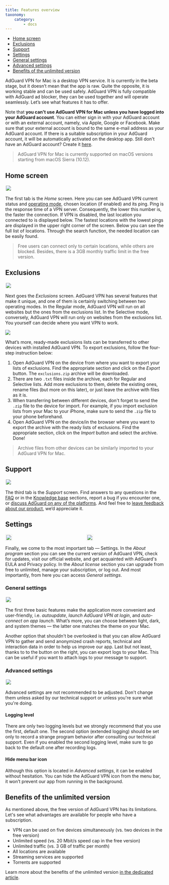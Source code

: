 ```yaml
---
title: Features overview
taxonomy:
    category:
        - docs
---
```


* [Home screen](#home)
* [Exclusions](#exclusions)
* [Support](#support)
* [Settings](#settings)
* 	 [General settings](#general-settings)
*	 [Advanced settings](#advanced-settings)
* [Benefits of the unlimited version](#unlimited)

AdGuard VPN for Mac is a desktop VPN service. It is currently in the beta stage, but it doesn’t mean that the app is raw. Quite the opposite, it is working stable and can be used safely. AdGuard VPN is fully compatible with AdGuard ad blocker, they can be used together and will operate seamlessly. Let’s see what features it has to offer.

Note that **you can't use AdGuard VPN for Mac unless you have logged into your AdGuard account**. You can either sign in with your AdGuard account or with an external account, namely, via Apple, Google or Facebook. Make sure that your external account is bound to the same e-mail address as your AdGuard account. If there is a suitable subscription in your AdGuard account, it will be automatically activated on the desktop app. 
Still don't have an AdGuard account? Create it [here](https://auth.adguard.com/registration.html).
 
> AdGuard VPN for Mac is currently supported on macOS versions starting from macOS Sierra (10.12).

<a id="home"></a>
## Home screen

<img src="https://cdn.adguard.com/public/Adguard/Blog/mac-vpn-main.png" style="border: 0px solid #efefef; max-height: 700px; max-width: 800px; padding: 2px;">

The first tab is the *Home* screen. Here you can see AdGuard VPN current status and [operating mode](#exclusions), chosen location (if enabled) and its ping. Ping is the response time of a VPN server. Consequently, the lower this number is, the faster the connection. If VPN is disabled, the last location you connected to is displayed below. The fastest locations with the lowest pings are displayed in the upper right corner of the screen. Below you can see the full list of locations. Through the search function, the needed location can be easily found. 

> Free users can connect only to certain locations, while others are blocked. Besides, there is a 3GB monthly traffic limit in the free version.

<a id="exclusions"></a>
## Exclusions

<img src="https://cdn.adguard.com/public/Adguard/Blog/vpn/release/VPN_for_Mac/exclusions.png" style="border: 0px solid #efefef; max-height: 700px; max-width: 800px; padding: 2px;">

Next goes the *Exclusions* screen. AdGuard VPN has several features that make it unique, and one of them is certainly switching between two operating modes. In the Regular mode, AdGuard VPN will run on all websites but the ones from the exclusions list. In the Selective mode, conversely, AdGuard VPN will run only on websites from the exclusions list. You yourself can decide where you want VPN to work.

<img src="https://cdn.adguard.com/public/Adguard/Blog/vpn_export_exclusions.png?" style="max-width: 700px" /><p align="center">

What’s more, ready-made exclusions lists can be transferred to other devices with installed AdGuard VPN. To export exclusions, follow the four-step instruction below:

1. Open AdGuard VPN on the device from where you want to export your lists of exclusions. Find the appropriate section and click on the *Export* button. The `exclusions.zip` archive will be downloaded.
2. There are two `.txt` files inside the archive, each for Regular and Selective lists. Add more exclusions to them, delete the existing ones, rename files (but more on this later), or just leave the archive with files as it is.
3. When transferring between different devices, don't forget to send the `.zip` file to the device for import. For example, if you import exclusion lists from your Mac to your iPhone, make sure to send the `.zip` file to your phone beforehand.
4. Open AdGuard VPN on the device/in the browser where you want to export the archive with the ready lists of exclusions. Find the appropriate section, click on the *Import* button and select the archive. Done!

> Archive files from other devices can be similarly imported to your AdGuard VPN for Mac.

<a id="support"></a>
## Support

<img src="https://cdn.adguard.com/public/Adguard/Blog/vpn/release/VPN_for_Mac/support.png" style="border: 0px solid #efefef; max-height: 700px; max-width: 800px; padding: 2px;">

The third tab is the *Support* screen. Find answers to any questions in the [FAQ](https://adguard-vpn.com/en/welcome.html#faq) or in the [Knowledge base](https://kb.adguard.com/en/vpn) sections, report a bug if you encounter one, or [discuss AdGuard on any of the platforms](https://adguard.com/en/discuss.html). And feel free to [leave feedback about our product](https://surveys.adguard.com/en/vpn_mac/form.html), we’d appreciate it. 
 
<a id="settings"></a> 
## Settings

<div style="display:flex">
     <div style="flex:1;padding-right:5px;">
          <img src="https://cdn.adguard.com/public/Adguard/Blog/vpn/release/VPN_for_Mac/settings.png" style="border: 1px solid #efefef; max-width: 350px; padding: 2px;">
     </div>
     <div style="flex:1;padding-left:5px;">
          <img src="https://cdn.adguard.com/public/Adguard/Blog/vpn/release/VPN_for_Mac/about-program.png" style="border: 1px solid #efefef; max-width: 350px; padding: 2px;">
     </div>
</div>

Finally, we come to the most important tab — Settings. In the *About program* section you can see the current version of AdGuard VPN, check for updates, visit our official website, and get acquainted with AdGuard's EULA and Privacy policy. In the *About license* section you can upgrade from free to unlimited, manage your subscription, or log out. And most importantly, from here you can access *General settings*.

<a id="general-settings"></a>
### General settings

<img src="https://cdn.adguard.com/public/Adguard/Blog/vpn/release/VPN_for_Mac/general-settings.png" style="border: 0px solid #efefef; max-height: 700px; max-width: 800px; padding: 2px;">

The first three basic features make the application more convenient and user-friendly, i.e. *autoupdate*, *launch AdGuard VPN at login*, and *auto-connect on app launch*. What’s more, you can choose between light, dark, and system themes — the latter one matches the theme on your Mac. 

Another option that shouldn't be overlooked is that you can allow AdGuard VPN to gather and send anonymized crash reports, technical and interaction data in order to help us improve our app. Last but not least, thanks to to the button on the right, you can export logs to your Mac. This can be useful if you want to attach logs to your message to support.

<a id="advanced-settings"></a>
### Advanced settings

<img src="https://cdn.adguard.com/public/Adguard/Blog/vpn/release/VPN_for_Mac/advanced-settings.png" style="border: 0px solid #efefef; max-height: 700px; max-width: 800px; padding: 2px;">

Advanced settings are not recommended to be adjusted. Don't change them unless asked by our technical support or unless you're sure what you're doing.

#### Logging level
There are only two logging levels but we strongly recommend that you use the first, default one. The second option (extended logging) should be set only to record a strange program behavior after consulting our technical support. Even if you enabled the second logging level, make sure to go back to the default one after recording logs.

#### Hide menu bar icon 
Although this option is located in *Advanced settings*, it can be enabled without hesitation. You can hide the AdGuard VPN icon from the menu bar, it won’t prevent our app from running in the background.

<a id="unlimited"></a>
## Benefits of the unlimited version
As mentioned above, the free version of AdGuard VPN has its limitations. Let's see what advantages are available for people who have a subscription.

 * VPN can be used on five devices simultaneously (vs. two devices in the free version)
 * Unlimited speed (vs. 20 Mbit/s speed cap in the free version) 
 * Unlimited traffic (vs. 3 GB of traffic per month)
 * All locations are available
 * Streaming services are supported
 * Torrents are supported

 Learn more about the benefits of the unlimited version [in the dedicated article](url).